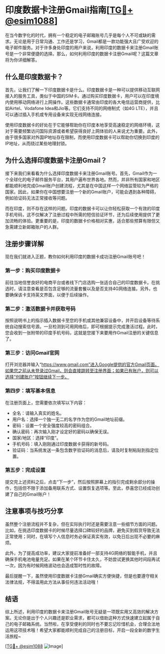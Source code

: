 # 印度数据卡注册Gmail指南[[TG💪+ @esim1088](https://t.me/s/esim1088)]

在当今数字化的时代，拥有一个稳定的电子邮箱账号几乎是每个人不可或缺的需求。无论是用于日常沟通、工作还是学习，Gmail都是一款功能强大且广受欢迎的电子邮件服务。对于许多身处印度的用户来说，利用印度的数据卡来注册Gmail账号是一个非常便捷的选择。那么，如何利用印度的数据卡注册Gmail呢？这篇文章将为你详细解答。

## 什么是印度数据卡？

首先，让我们了解一下印度数据卡是什么。印度数据卡是一种可以提供移动互联网接入的服务工具，类似于中国的SIM卡。通过购买印度数据卡，用户可以在印度境内使用移动网络进行上网操作。这些数据卡通常由印度的各大电信运营商提供，比如Airtel、Vodafone Idea和Jio等。它们支持不同的网络制式（如4G LTE），并且可以通过插入手机或专用设备来实现无线网络连接。

使用印度数据卡的好处在于它能够帮助你在印度本地享受高速稳定的网络环境，这对于需要频繁访问国际资源或者希望获得良好上网体验的人来说尤为重要。此外，由于很多国家对外国IP地址存在限制，而使用印度数据卡可以帮助你切换到印度的IP地址，从而绕过某些地理封锁。

## 为什么选择印度数据卡注册Gmail？

接下来我们来看看为什么选择印度数据卡来注册Gmail账号。首先，Gmail作为一个全球化的电子邮件服务平台，其用户遍布世界各地。然而，并非所有国家和地区都能顺利地完成Gmail账户创建流程，尤其是在中国这样一个网络监管较为严格的国家。因此，如果你在中国想要注册一个新的Gmail账户，可能会遇到各种障碍，例如验证码无法正常接收等问题。

而在印度，则不存在这样的问题。印度的数据卡可以让你轻松获取一个有效的印度手机号码，这不仅解决了注册过程中所需的短信验证环节，还为后续使用提供了更加流畅的体验。更重要的是，印度的数据卡价格相对实惠，适合那些预算有限但又急需建立新邮箱账户的人群。

## 注册步骤详解

现在我们就进入正题，教你如何利用印度的数据卡成功注册Gmail账号吧！

### 第一步：购买印度数据卡
前往当地信誉良好的电商平台或者线下门店选购一张适合自己的印度数据卡。在挑选时，请注意查看是否包含足够的流量套餐以及是否支持4G网络连接。另外，也要确保该卡支持英文界面，以便于后续操作。

### 第二步：激活数据卡并获取号码
按照说明书上的指示插入数据卡至您的手机或其他兼容设备中，并开启设备等待系统自动搜索信号源。一旦检测到可用网络后，即可根据提示完成激活过程。此时，您会收到一张附带的印度手机号码，这就是您接下来要用作Gmail注册的关键信息了。

### 第三步：访问Gmail官网
打开浏览器并输入“https://www.gmail.com”进入Google提供的官方Gmail页面。如果您之前从未登录过Gmail，则会直接跳转至注册界面；如果已有账户，则可以选择“创建账户”按钮继续下一步。

### 第四步：填写基本信息
在注册页面上，您需要依次填写以下内容：
- 全名：请输入真实的姓名。
- 用户名：选择一个独一无二的名字作为您的Gmail地址前缀。
- 密码：设置一个安全强度较高的密码组合。
- 确认密码：再次输入刚才设定好的密码以确保无误。
- 国家/地区：选择“印度”。
- 手机号码：填入刚刚通过印度数据卡获得的新号码。
- 验证码：当系统发送一条包含数字验证码的消息后，请及时复制粘贴到指定位置。

### 第五步：完成设置
提交完上述资料之后，点击“下一步”，然后按照屏幕上的指引完成剩余部分的操作，包括但不限于添加备用联系方式、设置恢复选项等。至此，恭喜您已经成功创建了自己的Gmail账户！

## 注意事项与技巧分享

虽然整个注册流程并不复杂，但在实际执行时还是需要注意一些细节方面的问题。比如，在挑选印度数据卡的时候尽量选择口碑较好的品牌，避免买到假货导致无法正常使用；同时，在填写个人信息时务必保证真实有效，以免日后出现不必要的麻烦。

此外，为了提高成功率，建议大家提前准备好一部支持4G网络的智能手机，并且确保手机电池电量充足。如果在某个环节卡住太久，不妨尝试更换其他时间段再试一次，因为有时候网络波动也会造成暂时性的故障。

最后提醒一下，虽然使用印度数据卡注册Gmail确实方便快捷，但是也要遵守相关法律法规，不得滥用此方法从事任何违法活动哦！

## 结语

综上所述，利用印度的数据卡来注册Gmail账号无疑是一项既实用又高效的解决方案。无论你是出于个人兴趣还是职业需求，都可以借助这种方式快速建立起属于自己的电子邮箱系统。当然啦，在享受便利的同时也不要忘记珍惜机会，合理合法地运用这项技术哦！希望大家都能顺利完成自己的注册目标，开启一段全新的数字生活旅程~

[[TG💪+ @esim1088](https://t.me/s/esim1088) ![Image](https://i.postimg.cc/4NQfJmqS/Snipaste-2025-05-13-00-14-12.png)]